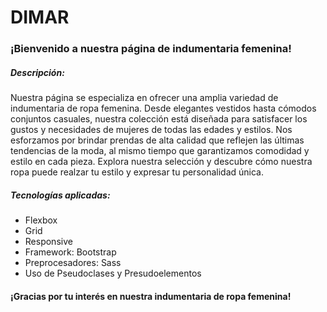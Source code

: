 # DIMAR

### ¡Bienvenido a nuestra página de indumentaria femenina!

##### Descripción:
<p>Nuestra página se especializa en ofrecer una amplia variedad de indumentaria de ropa femenina. Desde elegantes vestidos hasta cómodos conjuntos casuales, nuestra colección está diseñada para satisfacer los gustos y necesidades de mujeres de todas las edades y estilos. Nos esforzamos por brindar prendas de alta calidad que reflejen las últimas tendencias de la moda, al mismo tiempo que garantizamos comodidad y estilo en cada pieza. Explora nuestra selección y descubre cómo nuestra ropa puede realzar tu estilo y expresar tu personalidad única.
</p>

##### Tecnologías aplicadas:
<ul>
<li>Flexbox</li>
<li>Grid</li>
<li>Responsive</li>
<li>Framework: Bootstrap</li>
<li>Preprocesadores: Sass</li>
<li>Uso de Pseudoclases y Presudoelementos</li>
</ul>

#### ¡Gracias por tu interés en nuestra indumentaria de ropa femenina!
